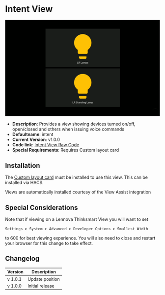 # Intent View

![](./intentview.png)

- **Description**: Provides a view showing devices turned on/off, open/closed and others when issuing voice commands
- **Defaultname**: intent
- **Current Version**: v1.0.0
- **Code link**: [Intent View Raw Code](https://raw.githubusercontent.com/dinki/View-Assist/main/View%20Assist%20dashboard%20and%20views/views/intent/intent.yaml)
- **Special Requirements**: Requires Custom layout card

## Installation

The [Custom layout card](https://github.com/thomasloven/lovelace-layout-card) must be installed to use this view. This can be installed via HACS.

Views are automatically installed courtesy of the View Assist integration

## Special Considerations

Note that if viewing on a Lennova Thinksmart View you will want to set

```
Settings > System > Advanced > Developer Options > Smallest Width
```

to 600 for best viewing experience. You will also need to close and restart your browser for this change to take effect.

## Changelog

| Version | Description     |
| ------- | --------------- |
| v 1.0.1 | Update position |
| v 1.0.0 | Initial release |
